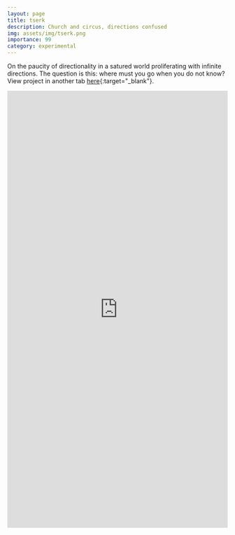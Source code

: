 ```yaml
---
layout: page
title: tserk
description: Church and circus, directions confused
img: assets/img/tserk.png
importance: 99
category: experimental
---
```


On the paucity of directionality in a satured world proliferating with infinite directions. The question is this: where must you go when you do not know? View project in another tab [here](https://andre-ye.github.io/tserk/){:target="_blank"}.

<center>
    <embed type="text/html" src="https://andre-ye.github.io/tserk/" width="100%" height="1000">
</center>